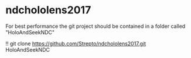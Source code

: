 # ndchololens2017

For best performance the git project should be contained in a folder called "HoloAndSeekNDC" 

!! git clone https://github.com/Strepto/ndchololens2017.git HoloAndSeekNDC

